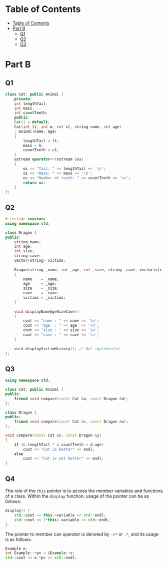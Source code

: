 # Table of Contents

<!-- TOC -->

* [Table of Contents](#table-of-contents)
* [Part B](#part-b)
    * [Q1](#q1)
    * [Q2](#q2)
    * [Q3](#q3)

<!-- TOC -->

# Part B

## Q1

```cpp
class Cat: public Animal {
    private:
    int lengthTail;
    int mass;
    int countTeeth;
    public:
    Cat() = default;
    Cat(int lt, int m, int ct, string name, int age)
    : Animal(name, age)
    {
        lengthTail = lt;
        mass = m;
        countTeeth = ct;
    }
    ostream operator<<(ostream &os)
    {
        os << "Tail: " << lengthTail << '\n';
        os << "Mass: " << mass << '\n';
        os << "Number of teeth: " << countTeeth << '\n';
        return os;
    }
};
```

## Q2

```cpp
# include <vector>
using namespace std;

class Dragon {
public:
    string name;
    int age;
    int size;
    string cave;
    vector<string> victims;
    
    Dragon(string _name, int _age, int _size, string _cave, vector<string> _victims)
    {
        name    = _name;   
        age     = _age;    
        size    = _size;   
        cave    = _cave;   
        victims = _victims;
    }
    
    void displayNameAgeSizeCave()
    {
        cout << "name : " << name << '\n';
        cout << "age  : " << age  << '\n';
        cout << "size : " << size << '\n';
        cout << "cave : " << cave << '\n';
    }
    
    void displayVictimHistory(); // Not implemented.
};
```

## Q3

```cpp
using namespace std;

class Cat: public Animal {
public:
    friend void compare(const Cat &o, const Dragon &d);
};

class Dragon {
public:
    friend void compare(const Cat &c, const Dragon &o);
};

void compare(const Cat &c, const Dragon &y)
{
    if (c.lengthTail * c.countTeeth > d.age)
        cout << "Cat is better" << endl;
    else
        cout << "Cat is not better" << endl;
}
```

## Q4

The role of the `this` pointer is to access the member variables and functions of a class.
Within the `display` function, usage of the pointer can be as follows:

```cpp
display() {
    std::cout << this->variable << std::endl;
    std::cout << (*this).variable << std::endl;
}
```

The pointer to member can operator is denoted by `->*` or `.*`, and its usage is as follows:

```cpp
Example e;
int Example::*pv = &Example::v;
std::cout << e.*pv << std::endl;
```
